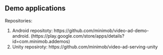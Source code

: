 <h2>Demo applications</h2>

<p>Repositories:</p>
<ol>
    <li>
    Android repositoty: https://github.com/minimob/video-ad-demo-android. 
    (https://play.google.com/store/apps/details?id=com.minimob.addemos)
    </li>
    <li>Unity reposiroty: https://github.com/minimob/video-ad-serving-unity</li>
</ol>
